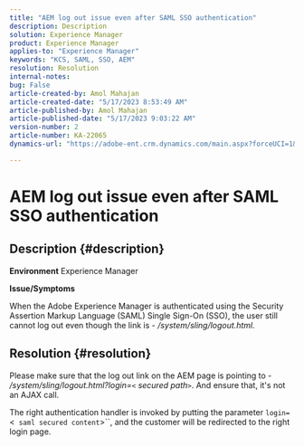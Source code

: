 ```yaml
---
title: "AEM log out issue even after SAML SSO authentication"
description: Description
solution: Experience Manager
product: Experience Manager
applies-to: "Experience Manager"
keywords: "KCS, SAML, SSO, AEM"
resolution: Resolution
internal-notes: 
bug: False
article-created-by: Amol Mahajan
article-created-date: "5/17/2023 8:53:49 AM"
article-published-by: Amol Mahajan
article-published-date: "5/17/2023 9:03:22 AM"
version-number: 2
article-number: KA-22065
dynamics-url: "https://adobe-ent.crm.dynamics.com/main.aspx?forceUCI=1&pagetype=entityrecord&etn=knowledgearticle&id=35968450-90f4-ed11-8848-6045bd006d92"

---
```

# AEM log out issue even after SAML SSO authentication

## Description {#description}

<b>Environment</b>
Experience Manager

<b>Issue/Symptoms</b>

When the Adobe Experience Manager is authenticated using the Security Assertion Markup Language (SAML) Single Sign-On (SSO), the user still cannot log out even though the link is - */system/sling/logout.html.*


## Resolution {#resolution}


Please make sure that the log out link on the AEM page is pointing to - */system/sling/logout.html?login=`<` secured path`>`*. And ensure that, it's not an AJAX call.

The right authentication handler is invoked by putting the parameter `login=`<` saml secured content`>``, and the customer will be redirected to the right login page.
